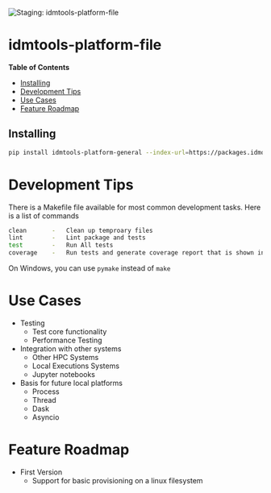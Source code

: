 ![Staging: idmtools-platform-file](https://github.com/InstituteforDiseaseModeling/idmtools/workflows/Staging:%20idmtools-platform-file/badge.svg?branch=dev)

# idmtools-platform-file

<!-- START doctoc generated TOC please keep comment here to allow auto update -->
<!-- DON'T EDIT THIS SECTION, INSTEAD RE-RUN doctoc TO UPDATE -->
**Table of Contents**

  - [Installing](#installing)
- [Development Tips](#development-tips)
- [Use Cases](#use-cases)
- [Feature Roadmap](#feature-roadmap)

<!-- END doctoc generated TOC please keep comment here to allow auto update -->

## Installing

```bash
pip install idmtools-platform-general --index-url=https://packages.idmod.org/api/pypi/pypi-production/simple
```

# Development Tips

There is a Makefile file available for most common development tasks. Here is a list of commands

```bash
clean       -   Clean up temproary files
lint        -   Lint package and tests
test        -   Run All tests
coverage    -   Run tests and generate coverage report that is shown in browser
```

On Windows, you can use `pymake` instead of `make`

# Use Cases

* Testing
  * Test core functionality
  * Performance Testing
* Integration with other systems
  * Other HPC Systems
  * Local Executions Systems
  * Jupyter notebooks
* Basis for future local platforms
  * Process
  * Thread
  * Dask
  * Asyncio

# Feature Roadmap

* First Version
  * Support for basic provisioning on a linux filesystem